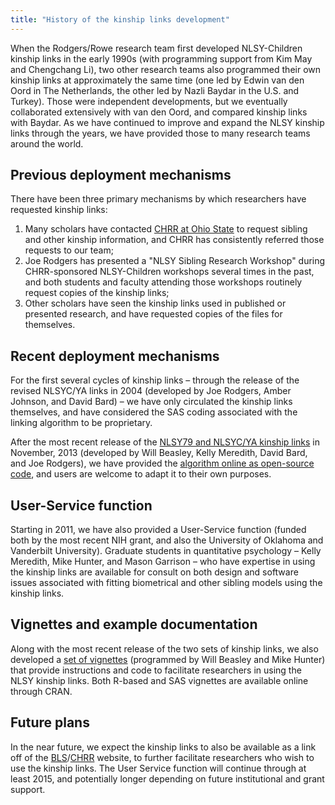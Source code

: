 ```yaml
---
title: "History of the kinship links development"
---
```


When the Rodgers/Rowe research team first developed NLSY-Children kinship links in the early 1990s (with programming support from Kim May and Chengchang Li), two other research teams also programmed their own kinship links at approximately the same time (one led by Edwin van den Oord in The Netherlands, the other led by Nazli Baydar in the U.S. and Turkey).  Those were independent developments, but we eventually collaborated extensively with van den Oord, and compared kinship links with Baydar.  As we have continued to improve and expand the NLSY kinship links through the years, we have provided those to many research teams around the world.  

## Previous deployment mechanisms
There have been three primary mechanisms by which researchers have requested kinship links:

  1. Many scholars have contacted [CHRR at Ohio State](https://www.chrr.ohio-state.edu/) to request sibling and other kinship information, and CHRR has consistently referred those requests to our team;  
  2. Joe Rodgers has presented a "NLSY Sibling Research Workshop" during CHRR-sponsored NLSY-Children workshops several times in the past, and both students and faculty attending those workshops routinely request copies of the kinship links;  
  3. Other scholars have seen the kinship links used in published or presented research, and have requested copies of the files for themselves.

## Recent deployment mechanisms
For the first several cycles of kinship links – through the release of the revised NLSYC/YA links in 2004 (developed by Joe Rodgers, Amber Johnson, and David Bard) – we have only circulated the kinship links themselves, and have considered the SAS coding associated with the linking algorithm to be proprietary.  

After the most recent release of the [NLSY79 and NLSYC/YA kinship links](https://github.com/LiveOak/NlsyLinks/tree/master/NlsyLinks/OutsideData) in November, 2013 (developed by Will Beasley, Kelly Meredith, David Bard, and Joe Rodgers), we have provided the [algorithm online as open-source code](https://github.com/LiveOak/NlsyLinksDetermination), and users are welcome to adapt it to their own purposes.

## User-Service function
Starting in 2011, we have also provided a User-Service function (funded both by the most recent NIH grant, and also the University of Oklahoma and Vanderbilt University).  Graduate students in quantitative psychology – Kelly Meredith, Mike Hunter, and Mason Garrison – who have expertise in using the kinship links are available for consult on both design and software issues associated with fitting biometrical and other sibling models using the kinship links.

## Vignettes and example documentation
Along with the most recent release of the two sets of kinship links, we also developed a [set of vignettes](http://cran.r-project.org/web/packages/NlsyLinks/) (programmed by Will Beasley and Mike Hunter) that provide instructions and code to facilitate researchers in using the NLSY kinship links.  Both R-based and SAS vignettes are available online through CRAN.

## Future plans
In the near future, we expect the kinship links to also be available as a link off of the [BLS](http://www.bls.gov/)/[CHRR](https://www.chrr.ohio-state.edu/) website, to further facilitate researchers who wish to use the kinship links.  The User Service function will continue through at least 2015, and potentially longer depending on future institutional and grant support.
